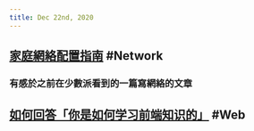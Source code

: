 ```yaml
---
title: Dec 22nd, 2020
---
```


## [家庭網絡配置指南](https://yach.me/2020/10/06/2020-%e7%94%9f%e6%b4%bb%e6%89%8b%e5%86%8c%e7%b3%bb%e5%88%97%ef%bc%9a%e5%ae%b6%e7%94%a8%e7%bd%91%e7%bb%9c%e9%85%8d%e7%bd%ae%e4%b8%8e%e9%80%89%e8%b4%ad%e6%8c%87%e5%8d%97/) #Network
### 有感於之前在少數派看到的一篇寫網絡的文章
##
## [如何回答「你是如何学习前端知识的」](https://gaoryrt.com/2020/03-03-what_you_need_to_know_to_be_a_front_end_developer/) #Web
###
